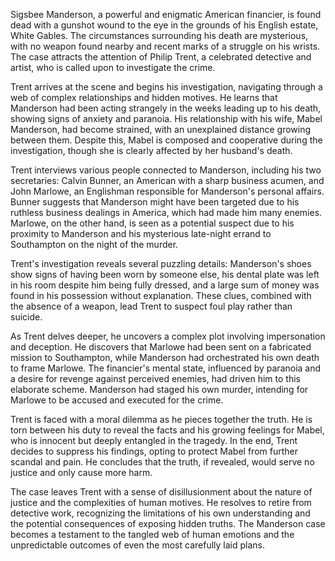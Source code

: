 Sigsbee Manderson, a powerful and enigmatic American financier, is found dead with a gunshot wound to the eye in the grounds of his English estate, White Gables. The circumstances surrounding his death are mysterious, with no weapon found nearby and recent marks of a struggle on his wrists. The case attracts the attention of Philip Trent, a celebrated detective and artist, who is called upon to investigate the crime.

Trent arrives at the scene and begins his investigation, navigating through a web of complex relationships and hidden motives. He learns that Manderson had been acting strangely in the weeks leading up to his death, showing signs of anxiety and paranoia. His relationship with his wife, Mabel Manderson, had become strained, with an unexplained distance growing between them. Despite this, Mabel is composed and cooperative during the investigation, though she is clearly affected by her husband's death.

Trent interviews various people connected to Manderson, including his two secretaries: Calvin Bunner, an American with a sharp business acumen, and John Marlowe, an Englishman responsible for Manderson's personal affairs. Bunner suggests that Manderson might have been targeted due to his ruthless business dealings in America, which had made him many enemies. Marlowe, on the other hand, is seen as a potential suspect due to his proximity to Manderson and his mysterious late-night errand to Southampton on the night of the murder.

Trent's investigation reveals several puzzling details: Manderson's shoes show signs of having been worn by someone else, his dental plate was left in his room despite him being fully dressed, and a large sum of money was found in his possession without explanation. These clues, combined with the absence of a weapon, lead Trent to suspect foul play rather than suicide.

As Trent delves deeper, he uncovers a complex plot involving impersonation and deception. He discovers that Marlowe had been sent on a fabricated mission to Southampton, while Manderson had orchestrated his own death to frame Marlowe. The financier's mental state, influenced by paranoia and a desire for revenge against perceived enemies, had driven him to this elaborate scheme. Manderson had staged his own murder, intending for Marlowe to be accused and executed for the crime.

Trent is faced with a moral dilemma as he pieces together the truth. He is torn between his duty to reveal the facts and his growing feelings for Mabel, who is innocent but deeply entangled in the tragedy. In the end, Trent decides to suppress his findings, opting to protect Mabel from further scandal and pain. He concludes that the truth, if revealed, would serve no justice and only cause more harm.

The case leaves Trent with a sense of disillusionment about the nature of justice and the complexities of human motives. He resolves to retire from detective work, recognizing the limitations of his own understanding and the potential consequences of exposing hidden truths. The Manderson case becomes a testament to the tangled web of human emotions and the unpredictable outcomes of even the most carefully laid plans.